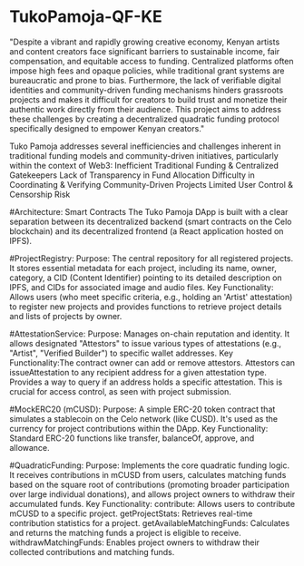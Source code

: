 # TukoPamoja-QF-KE

"Despite a vibrant and rapidly growing creative economy, Kenyan artists and content creators face significant barriers to sustainable income, fair compensation, and equitable access to funding. Centralized platforms often impose high fees and opaque policies, while traditional grant systems are bureaucratic and prone to bias. Furthermore, the lack of verifiable digital identities and community-driven funding mechanisms hinders grassroots projects and makes it difficult for creators to build trust and monetize their authentic work directly from their audience. This project aims to address these challenges by creating a decentralized quadratic funding protocol specifically designed to empower Kenyan creators."

Tuko Pamoja addresses several inefficiencies and challenges inherent in traditional funding models and community-driven initiatives, particularly within the context of Web3:
Inefficient Traditional Funding & Centralized Gatekeepers
Lack of Transparency in Fund Allocation
Difficulty in Coordinating & Verifying Community-Driven Projects
Limited User Control & Censorship Risk

#Architecture: Smart Contracts
The Tuko Pamoja DApp is built with a clear separation between its decentralized backend (smart contracts on the Celo blockchain) and its decentralized frontend (a React application hosted on IPFS).

#ProjectRegistry:
Purpose: The central repository for all registered projects. It stores essential metadata for each project, including its name, owner, category, a CID (Content Identifier) pointing to its detailed description on IPFS, and CIDs for associated image and audio files.
Key Functionality: Allows users (who meet specific criteria, e.g., holding an 'Artist' attestation) to register new projects and provides functions to retrieve project details and lists of projects by owner.

#AttestationService:
Purpose: Manages on-chain reputation and identity. It allows designated "Attestors" to issue various types of attestations (e.g., "Artist", "Verified Builder") to specific wallet addresses.
Key Functionality:The contract owner can add or remove attestors.
Attestors can issueAttestation to any recipient address for a given attestation type.
Provides a way to query if an address holds a specific attestation. This is crucial for access control, as seen with project submission.

#MockERC20 (mCUSD):
Purpose: A simple ERC-20 token contract that simulates a stablecoin on the Celo network (like CUSD). It's used as the currency for project contributions within the DApp.
Key Functionality: Standard ERC-20 functions like transfer, balanceOf, approve, and allowance.

#QuadraticFunding:
Purpose: Implements the core quadratic funding logic. It receives contributions in mCUSD from users, calculates matching funds based on the square root of contributions (promoting broader participation over large individual donations), and allows project owners to withdraw their accumulated funds.
Key Functionality:
contribute: Allows users to contribute mCUSD to a specific project.
getProjectStats: Retrieves real-time contribution statistics for a project.
getAvailableMatchingFunds: Calculates and returns the matching funds a project is eligible to receive.
withdrawMatchingFunds: Enables project owners to withdraw their collected contributions and matching funds.
